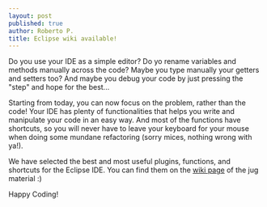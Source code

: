 ```yaml
---
layout: post
published: true
author: Roberto P.
title: Eclipse wiki available!
---
```


Do you use your IDE as a simple editor? 
Do yo rename variables and methods manually across the code? 
Maybe you type manually your getters and setters too?
And maybe you debug your code by just pressing the "step" and hope for the best...

Starting from today, you can now focus on the problem, rather than the code!
Your IDE has plenty of functionalities that helps you write and manipulate your code in an easy way.
And most of the functions have shortcuts, so you will never have to leave your keyboard 
for your mouse when doing some mundane refactoring (sorry mices, nothing wrong with ya!). 

We have selected the best and most useful plugins, functions, and shortcuts for the Eclipse IDE.
You can find them on the [wiki page](https://github.com/notsojug/jug-material/wiki/Eclipse) of the jug material :)

Happy Coding!
